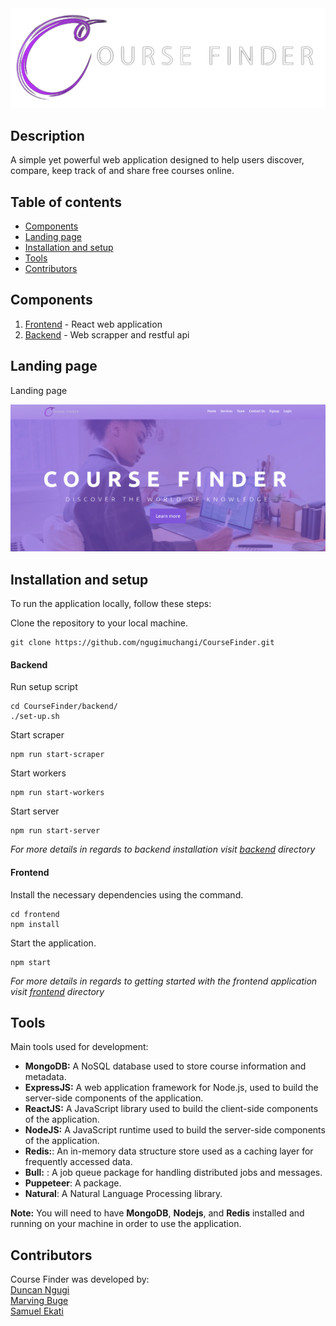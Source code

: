 <img src="./frontend/src/LandingPage/Images/Logos/logo.png" />

## Description
A simple yet powerful web application designed to help users discover, compare, keep track of and share free courses online.

## Table of contents
- [Components](#components)
- [Landing page](#landing-page)
- [Installation and setup](#installation-and-setup)
- [Tools](#tools)
- [Contributors](#contributors)

## Components
1. [Frontend](/app_front-end/) - React web application
2. [Backend](/backend/) - Web scrapper and restful api

## Landing page
Landing page

<img src="./frontend/src/image.png" />

## Installation and setup

To run the application locally, follow these steps:

Clone the repository to your local machine.
```
git clone https://github.com/ngugimuchangi/CourseFinder.git
```

#### Backend 
Run setup script
```
cd CourseFinder/backend/
./set-up.sh
```

Start scraper
```
npm run start-scraper
```

Start workers
```
npm run start-workers
```

Start server
```
npm run start-server
```

*For more details in regards to backend installation visit [backend](./backend/) directory*

#### Frontend
Install the necessary dependencies using the command.
```
cd frontend
npm install
```

Start the application.
```
npm start
```
*For more details in regards to getting started with the frontend application visit [frontend](./frontend/) directory*


## Tools

Main tools used for development:

* __MongoDB:__ A NoSQL database used to store course information and metadata.
* __ExpressJS:__ A web application framework for Node.js, used to build the server-side components of the application.
* __ReactJS:__ A JavaScript library used to build the client-side components of the application.
* __NodeJS:__ A JavaScript runtime used to build the server-side components of the application.
* __Redis:__: An in-memory data structure store used as a caching layer for frequently accessed data.
* __Bull:__ : A job queue package for handling distributed jobs and messages.
* __Puppeteer__: A package.
* __Natural__: A Natural Language Processing library.

**Note:** You will need to have __MongoDB__, __Nodejs__, and __Redis__ installed and running on your machine in order to use the application.

## Contributors
Course Finder was developed by:     
[Duncan Ngugi](https://github.com/ngugimuchangi)    
[Marving Buge](https://github.com/bugemarvin)   
[Samuel Ekati](https://github.com/Samuthe)  


